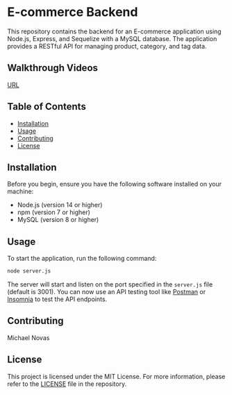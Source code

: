 # E-commerce Backend

This repository contains the backend for an E-commerce application using Node.js, Express, and Sequelize with a MySQL database. The application provides a RESTful API for managing product, category, and tag data.

## Walkthrough Videos

[URL]()

## Table of Contents

- [Installation](#installation)
- [Usage](#usage)
- [Contributing](#contributing)
- [License](#license)

## Installation

Before you begin, ensure you have the following software installed on your machine:

- Node.js (version 14 or higher)
- npm (version 7 or higher)
- MySQL (version 8 or higher)


## Usage

To start the application, run the following command:

```bash
node server.js
```

The server will start and listen on the port specified in the `server.js` file (default is 3001). You can now use an API testing tool like [Postman](https://www.postman.com/) or [Insomnia](https://insomnia.rest/) to test the API endpoints.



## Contributing

Michael Novas

## License

This project is licensed under the MIT License. For more information, please refer to the [LICENSE](LICENSE) file in the repository.